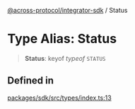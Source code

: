 [@across-protocol/integrator-sdk](../README.md) / Status

# Type Alias: Status

> **Status**: keyof *typeof* `STATUS`

## Defined in

[packages/sdk/src/types/index.ts:13](https://github.com/across-protocol/toolkit/blob/fa61c35c7597804e093096de254dbc326f096003/packages/sdk/src/types/index.ts#L13)
